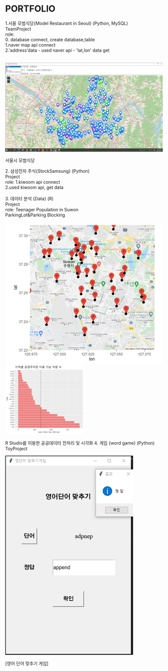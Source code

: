 # PORTFOLIO


1.서울 모범식당{Model Restaurant in Seoul} (Python, MySQL) <br>
  TeamProject<br>
  role:<br>
        0. database connect, create database,table<br>
        1.naver map api connect<br>
        2.'address'data - used naver api - 'lat,lon' data get<br>
        <br>
  <div>
  <a href="https://github.com/kiarnel/PORTFOLIO/blob/main/Model%20Restaurant%20in%20Seoul/Image/Map2.png"><img src="https://github.com/kiarnel/PORTFOLIO/blob/main/Model%20Restaurant%20in%20Seoul/Image/Map2.png"></a>
  </div>
  <p> 서울시 모범식당 </p>
 2. 삼성전자 주식{StockSamsung} (Python)<br> 
  Project<br>
  role: 1.kiwoom api connect<br> 
        2.used kiwoom api, get data<br> 
        <br>
 3. 데이터 분석 {Data} (R)<br>
  Project<br>
  role: Teenager Population in Suwon<br>
        ParkingLot&Parking Blocking<br>
     <br>
 <div>
 <a href="https://github.com/kiarnel/PORTFOLIO/blob/main/Data%20Anal/Image/ParkingLot%26Googlemap/P2%EC%88%98%EC%9B%90%20%EC%A3%BC%EC%B0%A8%EC%9E%A5%20%EC%A7%80%EB%8F%84.png"><img src="https://github.com/kiarnel/PORTFOLIO/blob/main/Data%20Anal/Image/ParkingLot%26Googlemap/P2%EC%88%98%EC%9B%90%20%EC%A3%BC%EC%B0%A8%EC%9E%A5%20%EC%A7%80%EB%8F%84.png"></a>
 <a href="https://github.com/kiarnel/PORTFOLIO/blob/main/Data%20Anal/Image/ParkingLot%26Parking%20Blocking/P7%EA%B3%B5%EC%98%81%EC%A3%BC%EC%B0%A8%EC%9E%A5%20%EC%9D%B4%EC%9A%A9%EA%B0%80%EB%8A%A5%20%EC%88%98%EC%99%80%20%EC%A3%BC%EC%B0%A8%EB%8B%A8%EC%86%8D%20%EC%88%98%EC%9D%98%20%EC%82%B0%EC%A0%90%EB%8F%84.png"><img src="https://github.com/kiarnel/PORTFOLIO/blob/main/Data%20Anal/Image/ParkingLot%26Parking%20Blocking/P7%EA%B3%B5%EC%98%81%EC%A3%BC%EC%B0%A8%EC%9E%A5%20%EC%9D%B4%EC%9A%A9%EA%B0%80%EB%8A%A5%20%EC%88%98%EC%99%80%20%EC%A3%BC%EC%B0%A8%EB%8B%A8%EC%86%8D%20%EC%88%98%EC%9D%98%20%EC%82%B0%EC%A0%90%EB%8F%84.png" width=50% height=50%></a>
 </div>
 <p>R Studio를 이용한 공공데이터 전처리 및 시각화
 4. 게임 {word game} (Python)<br>
  ToyProject<br>
  <div>
  <a href="https://github.com/kiarnel/PORTFOLIO/blob/main/ToyProject/word%20Game/WordGame.png"><img src="https://github.com/kiarnel/PORTFOLIO/blob/main/ToyProject/word%20Game/WordGame.png" alt=WordGame></a>
   </div>
    <p>[영어 단어 맞추기 게임]</p>
 
  
        
        
        
